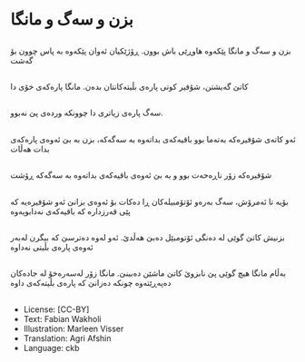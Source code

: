 # بزن و سەگ و مانگا

##
بزن و سەگ و مانگا پێكەوە هاوڕێی باش بوون. ڕۆژێكیان ئەوان پێكەوە بە پاس چوون بۆ گەشت

##
كاتێ گەیشتن، شۆفیر كوتی پارەی بڵیتەكانتان بدەن. مانگا پارەكەی خۆی دا

##
سەگ پارەی زیاتری دا چوونكە وردەی پێ نەبوو.

##
ئەو كاتەی شۆفیرەكە بەتەما بوو باقیەكەی بداتەوە بە سەگەكە، بزن بە بێ ئەوەی پارەكەی بدات هەڵات

##
شۆفیرەكە زۆر ناڕەحەت بوو و بە بێ ئەوەی باقیەكەی بداتەوە بە سەگەكە ڕۆشت

##
بۆیە تا ئەمرۆش، سەگ بەرەو ئۆتۆمبیلەكان ڕا دەكات بۆ ئەوەی بزانێ ئەو شۆفیرەیە كە پێی قەرزدارە كە باقیەكەی نەدابویەوە

##
بزنیش كاتێ گوێی لە دەنگی ئۆتومبێل دەبێ هەڵدێ. ئەو لەوە دەترسێ كە بیگرن لەبەر ئەوەی پارەی بڵیتی نەداوە

##
بەڵام مانگا هیچ گوێی پێ نابزوێ كاتێ ماشێن دەبینێ. مانگا زۆر لەسەرەخۆ لە جادەكان دەپەڕێتەوە چونكە دەزانێ كە پارەی بڵیتەكەی داوە

##
* License: [CC-BY]
* Text: Fabian Wakholi
* Illustration: Marleen Visser
* Translation: Agri Afshin
* Language: ckb
